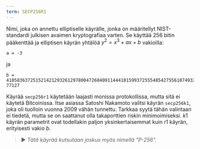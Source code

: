 ```yaml
---
term: SECP256R1
---
```


Nimi, joka on annettu elliptiselle käyrälle, jonka on määritellyt NIST-standardi julkisen avaimen kryptografiaa varten. Se käyttää 256 bitin pääkenttää ja elliptisen käyrän yhtälöä $y^2 = x^3 + ax + b$ vakioilla:

```text
a = -3
```

ja

```text
b = 410583637251521421293261297800472684091144410159937255548542755610749322
77127
```

Käyrää `secp256r1` käytetään laajasti monissa protokollissa, mutta sitä ei käytetä Bitcoinissa. Itse asiassa Satoshi Nakamoto valitsi käyrän `secp256k1`, joka oli tuolloin vuonna 2009 vähän tunnettu. Tarkkaa syytä tähän valintaan ei tiedetä, mutta se on saattanut olla takaporttien riskin minimoimiseksi. $k1$ käyrän parametrit ovat todellakin paljon yksinkertaisemmat kuin $r1$ käyrän, erityisesti vakio $b$.

> ► *Tätä käyrää kutsutaan joskus myös nimellä "P-256".*